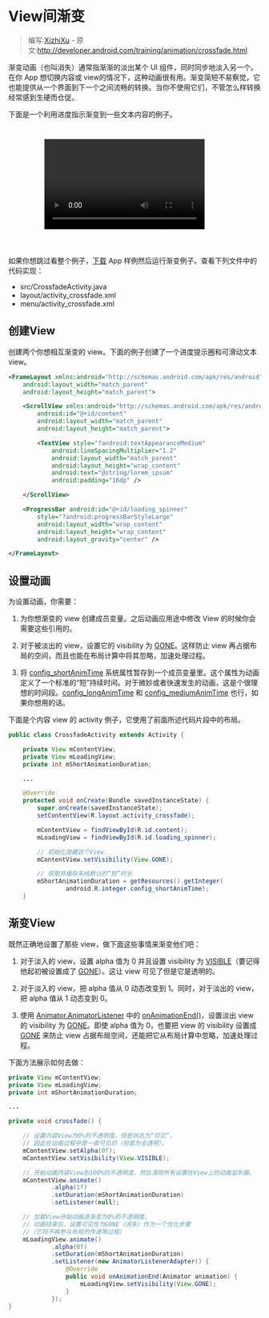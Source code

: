 # View间渐变

> 编写:[XizhiXu](https://github.com/XizhiXu) - 原文:<http://developer.android.com/training/animation/crossfade.html>

渐变动画（也叫消失）通常指渐渐的淡出某个 UI 组件，同时同步地淡入另一个。在你 App 想切换内容或 view的情况下，这种动画很有用。渐变简短不易察觉，它也能提供从一个界面到下一个之间流畅的转换。当你不使用它们，不管怎么样转换经常感到生硬而仓促。

下面是一个利用进度指示渐变到一些文本内容的例子。

<div style="
  background: transparent url(device_galaxynexus_blank_land_span8.png) no-repeat
scroll top left; padding: 26px 68px 38px 72px; overflow: hidden;">

<video style="width: 320px; height: 180px;" controls="" autoplay="">
    <source src="anim_crossfade.mp4" type="video/mp4">
    <source src="anim_crossfade.webm" type="video/webm">
    <source src="anim_crossfade.ogv" type="video/ogg">
</video>

</div>


如果你想跳过看整个例子，[下载](http://developer.android.com/shareables/training/Animations.zip) App 样例然后运行渐变例子。查看下列文件中的代码实现：

* src/CrossfadeActivity.java
* layout/activity_crossfade.xml
* menu/activity_crossfade.xml

## 创建View

创建两个你想相互渐变的 view。下面的例子创建了一个进度提示圈和可滑动文本 view。

```xml
<FrameLayout xmlns:android="http://schemas.android.com/apk/res/android"
    android:layout_width="match_parent"
    android:layout_height="match_parent">

    <ScrollView xmlns:android="http://schemas.android.com/apk/res/android"
        android:id="@+id/content"
        android:layout_width="match_parent"
        android:layout_height="match_parent">

        <TextView style="?android:textAppearanceMedium"
            android:lineSpacingMultiplier="1.2"
            android:layout_width="match_parent"
            android:layout_height="wrap_content"
            android:text="@string/lorem_ipsum"
            android:padding="16dp" />

    </ScrollView>

    <ProgressBar android:id="@+id/loading_spinner"
        style="?android:progressBarStyleLarge"
        android:layout_width="wrap_content"
        android:layout_height="wrap_content"
        android:layout_gravity="center" />

</FrameLayout>
```
## 设置动画

为设置动画，你需要：

1. 为你想渐变的 view 创建成员变量。之后动画应用途中修改 View 的时候你会需要这些引用的。

2. 对于被淡出的 view，设置它的 visibility 为 [GONE](http://developer.android.com/reference/android/view/View.html#GONE)。这样防止 view 再占据布局的空间，而且也能在布局计算中将其忽略，加速处理过程。

3. 将 [config_shortAnimTime](http://developer.android.com/reference/android/R.integer.html#config_shortAnimTime) 系统属性暂存到一个成员变量里。这个属性为动画定义了一个标准的“短”持续时间。对于微妙或者快速发生的动画，这是个很理想的时间段。[config_longAnimTime](http://developer.android.com/reference/android/R.integer.html#config_longAnimTime) 和 [config_mediumAnimTime](http://developer.android.com/reference/android/R.integer.html#config_mediumAnimTime) 也行，如果你想用的话。

下面是个内容 view 的 activity 例子，它使用了前面所述代码片段中的布局。

```java
public class CrossfadeActivity extends Activity {

    private View mContentView;
    private View mLoadingView;
    private int mShortAnimationDuration;

    ...

    @Override
    protected void onCreate(Bundle savedInstanceState) {
        super.onCreate(savedInstanceState);
        setContentView(R.layout.activity_crossfade);

        mContentView = findViewById(R.id.content);
        mLoadingView = findViewById(R.id.loading_spinner);

        // 初始化隐藏这个View.
        mContentView.setVisibility(View.GONE);

        // 获取并缓存系统默认的“短”时长
        mShortAnimationDuration = getResources().getInteger(
                android.R.integer.config_shortAnimTime);
    }
```

## 渐变View

既然正确地设置了那些 view，做下面这些事情来渐变他们吧：

1. 对于淡入的 view，设置 alpha 值为 0 并且设置 visibility 为 [VISIBLE](http://developer.android.com/reference/android/view/View.html#VISIBLE)（要记得他起初被设置成了 [GONE](http://developer.android.com/reference/android/view/View.html#GONE)）。这让 view 可见了但是它是透明的。

2. 对于淡入的 view，把 alpha 值从 0 动态改变到 1。同时，对于淡出的 view，把 alpha 值从 1 动态变到 0。

3. 使用 [Animator.AnimatorListener](http://developer.android.com/reference/android/animation/Animator.AnimatorListener.html) 中的 <a href="http://developer.android.com/reference/android/animation/Animator.AnimatorListener.html#onAnimationEnd(android.animation.Animator)">onAnimationEnd()</a>，设置淡出 view 的 visibility 为 [GONE](http://developer.android.com/reference/android/view/View.html#GONE)。即使 alpha 值为 0，也要把 view 的 visibility 设置成 [GONE](http://developer.android.com/reference/android/view/View.html#GONE) 来防止 view 占据布局空间，还能把它从布局计算中忽略，加速处理过程。

下面方法展示如何去做：

```java
private View mContentView;
private View mLoadingView;
private int mShortAnimationDuration;

...

private void crossfade() {

    // 设置内容View为0%的不透明度，但是状态为“可见”，
    // 因此在动画过程中是一直可见的（但是为全透明）。
    mContentView.setAlpha(0f);
    mContentView.setVisibility(View.VISIBLE);

    // 开始动画内容View到100%的不透明度，然后清除所有设置在View上的动画监听器。
    mContentView.animate()
            .alpha(1f)
            .setDuration(mShortAnimationDuration)
            .setListener(null);

    // 加载View开始动画逐渐变为0%的不透明度，
    // 动画结束后，设置可见性为GONE（消失）作为一个优化步骤
    //（它将不再参与布局的传递等过程）
    mLoadingView.animate()
            .alpha(0f)
            .setDuration(mShortAnimationDuration)
            .setListener(new AnimatorListenerAdapter() {
                @Override
                public void onAnimationEnd(Animator animation) {
                    mLoadingView.setVisibility(View.GONE);
                }
            });
}
```
